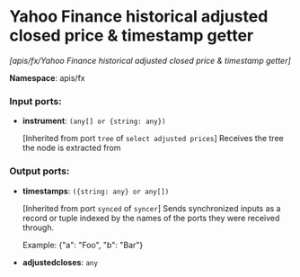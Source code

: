 # Yahoo Finance historical adjusted closed price & timestamp getter

_[apis/fx/Yahoo Finance historical adjusted closed price & timestamp getter]_

__Namespace__: apis/fx

### Input ports:

* __instrument__: ` (any[] or {string: any}) `

    [Inherited from port `tree` of `select adjusted prices`] 
    Receives the tree the node is extracted from

### Output ports:

* __timestamps__: ` ({string: any} or any[]) `

    [Inherited from port `synced` of `syncer`] 
    Sends synchronized inputs as a record or tuple indexed by the names of the ports they were received through.
    
    Example:
    {"a": "Foo", "b": "Bar"}


* __adjustedcloses__: ` any `

